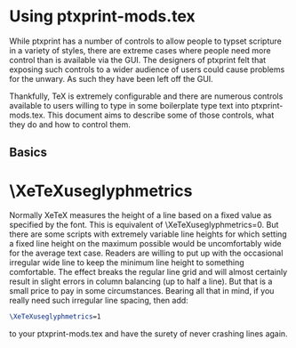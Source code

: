 # Using ptxprint-mods.tex

While ptxprint has a number of controls to allow people to typset scripture in a
variety of styles, there are extreme cases where people need more control than
is available via the GUI. The designers of ptxprint felt that exposing such
controls to a wider audience of users could cause problems for the unwary. As
such they have been left off the GUI.

Thankfully, TeX is extremely configurable and there are numerous controls
available to users willing to type in some boilerplate type text into
ptxprint-mods.tex. This document aims to describe some of those controls, what
they do and how to control them.

## Basics

# \XeTeXuseglyphmetrics

Normally XeTeX measures the height of a line based on a fixed value as specified
by the font. This is equivalent of \XeTeXuseglyphmetrics=0. But there are some
scripts with extremely variable line heights for which setting a fixed line
height on the maximum possible would be uncomfortably wide for the average text
case. Readers are willing to put up with the occasional irregular wide line to
keep the minimum line height to something comfortable. The effect breaks the
regular line grid and will almost certainly result in slight errors in column
balancing (up to half a line). But that is a small price to pay in some
circumstances. Bearing all that in mind, if you really need such irregular line
spacing, then add:

```tex
\XeTeXuseglyphmetrics=1
```

to your ptxprint-mods.tex and have the surety of never crashing lines again.

